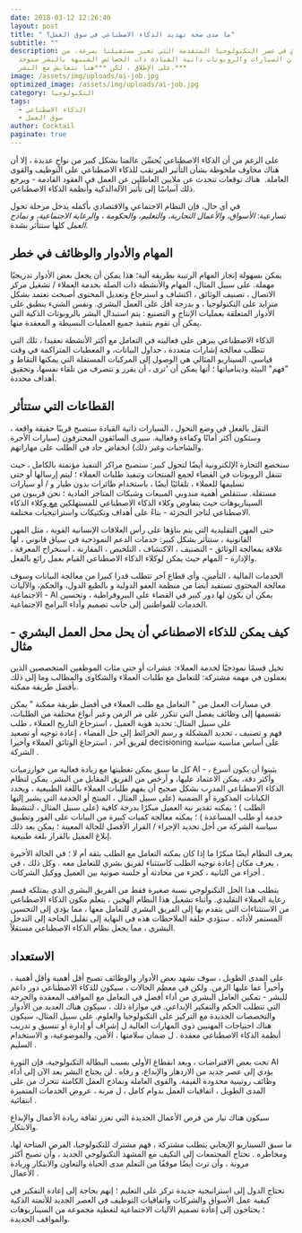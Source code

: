 ```yaml
---
date: 2018-03-12 12:26:40
layout: post
title: " ما مدى صحة تهديد الذكاء الاصطناعي في سوق العمل؟"
subtitle: ""
description: نحن نعيش في عصر التكنولوجيا المتقدمة التي تغير مستقبلنا بسرعة. من
  كان يظن أن السيارات والروبوتات ذاتية القيادة ذات الخصائص الشبيهة بالبشر ستوجد
  على الإطلاق ، لكن ***هنا تتعايش مع البشر.***
image: /assets/img/uploads/ai-job.jpg
optimized_image: /assets/img/uploads/ai-job.jpg
category: التكنولوجيا
tags:
  - الذكاء الاصطناعي
  - سوق العمل
author: Cocktail
paginate: true
---
```

على الرغم من أن الذكاء الاصطناعي يُحسِّن عالمنا بشكل كبير من نواحٍ عديدة ، إلا أن هناك مخاوف ملحوظة بشأن التأثير المرتقب للذكاء الاصطناعي على التوظيف والقوى العاملة.  هناك توقعات تتحدث عن ملايين العاطلين عن العمل في العقود القادمة - ويرجع ذلك أساسًا إلى تأثير الآلةالذكية وأنظمة الذكاء الاصطناعي.

في أي حال، فإن النظام الاجتماعي والاقتصادي بأكمله يدخل مرحلة تحول تسارعية: *الأسواق، والأعمال التجارية،* *والتعليم، والحكومة ، والرعاية الاجتماعية، و نماذج العمل* كلها ستتأثر بشدة.     

## المهام والأدوار والوظائف في خطر

يمكن بسهولة إنجاز المهام الرتيبة بطريقة آلية؛ هذا يمكن أن يجعل بعض الأدوار تدريجيًا مهملة. على سبيل المثال، المهام والأنشطة ذات الصلة بخدمة العملاء / تشغيل مركز الاتصال ، تصنيف الوثائق ، اكتشاف و استرجاع وتعديل المحتوى أصبحت تعتمد بشكل متزايد على التكنولوجيا ، و بدرجة أقل على العمل البشري. ونفس الشيء ينطبق على الأدوار المتعلقة بعمليات الإنتاج و التصنيع : يتم استبدال البشر بالروبوتات الذكية التي يمكن أن تقوم بتنفيذ جميع العمليات البسيطة و المعقدة منها.              

الذكاء الاصطناعي يبرهن على فعاليته في التعامل مع أكثر الأنشطة تعقيدا ، تلك التي تتطلب معالجة إشارات متعددة ، جداول البيانات، و المعطيات المتراكمة في وقت قياسي. السيناريو المثالي هي الوصول إلى المركبات المستقلة التي يمكنها التقاط و "فهم" البيئة ودينامياتها ؛ أنها يمكن أن 'ترى ، أن يقرر و تتصرف من تلقاء نفسها، وتحقيق أهداف محددة.        

## القطاعات التي ستتأثر

النقل بالفعل في وضع التحول ، السيارات ذاتية القيادة ستصبح قريبًا حقيقة واقعة ، وستكون أكثر أمانًا وكفاءة وفعالية. سيرى السائقون المحترفون (سيارات الأجرة والشاحنات وغير ذلك) انخفاض حاد في  الطلب على مهاراتهم.   

ستخضع التجارة الإلكترونية أيضًا لتحول كبير: ستصبح مراكز التنفيذ مؤتمتة بالكامل ، حيث تتنقل الروبوتات في الفضاء لجمع المنتجات وتنفيذ طلبات العملاء ؛ ليتم إرسالها أو حتى تسليمها للعملاء ، تلقائيًا أيضًا ، باستخدام طائرات بدون طيار و / أو سيارات مستقلة. ستتقلص أهمية مندوبي المبيعات وشبكات المتاجر المادية ؛ نحن قريبون من السيناريوهات حيث يتفاوض وكلاء الذكاء الاصطناعي للمستهلكين [مع ](https://translate.google.com/translate?hl=fr&prev=_t&sl=en&tl=ar&u=https://medium.com/innovation-machine/artificial-intelligence-negotiation-agents-49d666cd9952)وكلاء الذكاء الاصطناعي لتاجر التجزئة - بناءً على أهداف وتكتيكات واستراتيجيات مختلفة.    [](https://translate.google.com/translate?hl=fr&prev=_t&sl=en&tl=ar&u=https://medium.com/innovation-machine/artificial-intelligence-negotiation-agents-49d666cd9952)

حتى المهن التقليدية التي يتم بناؤها على رأس العلاقات الإنسانية القوية ، مثل المهن القانونية ، ستتأثر بشكل كبير: خدمات الدعم النموذجية في سياق قانوني ، لها علاقة بمعالجة الوثائق - التصنيف ، الاكتشاف ، التلخيص ، المقارنة ، استخراج المعرفة ، والإدارة - المهام حيث يمكن لوكلاء الذكاء الاصطناعي القيام بعمل رائع بالفعل.     

الخدمات المالية ، التأمين، وأي قطاع آخر تتطلب قدرا كبيرا من معالجة البيانات وسوف معالجة المحتوى تستفيد أيضا من منظمة العفو الدولية و بالطبع الدول، والحكم، والآليات الاجتماعية - AI يمكن أن يكون لها دور كبير في القضاء على البيروقراطية ، وتحسين الخدمات للمواطنين إلى جانب تصميم وأداء البرامج الاجتماعية.     

## كيف يمكن للذكاء الاصطناعي أن يحل محل العمل البشري - مثال

تخيل قسمًا نموذجيًا لخدمة العملاء: عشرات أو حتى مئات الموظفين المتخصصين الذين يعملون في مهمة مشتركة: للتعامل مع طلبات العملاء والشكاوى والمطالب وما إلى ذلك بأفضل طريقة ممكنة.

في مسارات العمل من " التعامل مع طلب العملاء في أفضل طريقة ممكنة " يمكن تقسيمها إلى وظائف يفصل التي تتكرر على مر الزمن وعبر أنواع مختلفة من الطلبات، على سبيل المثال: تحديد هوية العميل ، استرجاع التاريخ العملاء ، طلب فهم و تصنيف ، تحديد المشكلة و رسم الخرائط إلى حل الفضاء ، إعادة توجيه أو تصعيد لفريق آخر ، استرجاع الوثائق العملاء وأخيرا decisioning على أساس مناسبة سياسة الشركة .                

كل ما سبق يمكن تغطيتها مع زيادة فعالية من خوارزميات AI - يثبتوا أن يكون أسرع ، وأكثر دقة، يمكن الاعتماد عليها، و أرخص من الفريق المقابل من البشر. يمكن لنظام الذكاء الاصطناعي المدرب بشكل صحيح أن يفهم طلبات العملاء باللغة الطبيعية ، ويحدد الكيانات المذكورة أو الضمنية (على سبيل المثال ، المنتج أو الخدمة التي يشير إليها الطلب ) ؛ يمكنه تقدير نية العميل مبكرًا بدرجة كافية (على سبيل المثال ، لتنشيط خدمة أو طلب المساعدة ) ؛ يمكنه معالجة كميات كبيرة من البيانات على الفور وتطبيق سياسة الشركة من أجل تحديد الإجراء / القرار الأفضل للحالة المعينة ؛ يمكن بعد ذلك إبلاغ العميل بالقرار بلغة طبيعية.                 

يعرف النظام أيضًا مبكرًا ما إذا كان يمكنه التعامل مع الطلب بثقة أم لا ؛ في الحالة الأخيرة ، يعرف مكان إعادة توجيه الطلب كاستثناء لفريق بشري للتعامل معه . وكل ذلك ، في أجزاء من الثانية ، كجزء من محادثة أو جلسة صوتية بين العميل ووكيل الشركات .    

يتطلب هذا الحل التكنولوجي نسبة صغيرة فقط من الفريق البشري الذي يمتلكه قسم رعاية العملاء التقليدي. وأثناء تشغيل هذا النظام الهجين ، يتعلم مكون الذكاء الاصطناعي من الاستثناءات التي يتقدم بها إلى الفريق البشري للتعامل معها ، مما يؤدي إلى التحسين المستمر لأدائه . ستؤدي حلقة الملاحظات هذه في النهاية إلى تقليل الحاجة إلى التدخل البشري ، مما يجعل نظام الذكاء الاصطناعي مستقلاً.    

## الاستعداد

على المدى الطويل ، سوف نشهد بعض الأدوار والوظائف تصبح أقل أهمية وأقل أهمية ، وأخيراً عفا عليها الزمن. ولكن في معظم الحالات ، سيكون للذكاء الاصطناعي دور داعم للبشر - تمكين العامل البشري من أداء أفضل في التعامل مع المواقف المعقدة والحرجة التي تتطلب الحكم والتفكير الإبداعي. في موازاة ذلك ، سيكون هناك العديد من الأدوار والتخصصات الجديدة مع التركيز على التكنولوجيا والعلوم. على سبيل المثال، سيكون هناك احتياجات المهنيين ذوي المهارات العالية ل إشراف أو إدارة أو تنسيق و تدريب أنظمة الذكاء الاصطناعي معقدة . ل ضمان سلامتها ، الأمن، والموضوعية، و الاستخدام السليم . [](https://translate.google.com/translate?hl=fr&prev=_t&sl=en&tl=ar&u=https://www.theinnovationmode.com/the-innovation-blog/innovation-in-the-era-of-artificial-intelligence)              

تحت بعض الافتراضات ، وبعد انقطاع الأولي بسبب البطالة التكنولوجية، فإن الثورة AI يؤدي إلى عصر جديد من الازدهار والإبداع، و رفاه . لن يحتاج البشر بعد الآن إلى أداء وظائف روتينية محدودة القيمة. والقوى العاملة ونماذج العمل الكامنة تتحرك من على المدى الطويل ، اتفاقيات العمل بدوام كامل ، ل مرنة ، عروض الخدمات المتميزة انتقائية .       

سيكون هناك تيار من فرص الأعمال الجديدة التي تعزز ثقافة ريادة الأعمال والإبداع والابتكار.

ما سبق السيناريو الإيجابي يتطلب مشتركة ، فهم مشترك للتكنولوجيا، الفرص المتاحة لها، ومخاطره . تحتاج المجتمعات إلى التكيف مع المشهد التكنولوجي الجديد ، وأن تصبح أكثر مرونة ، وأن ترث أيضًا موقفًا من التعلم مدى الحياة والتعاون والابتكار وريادة الأعمال .         [](https://translate.google.com/translate?hl=fr&prev=_t&sl=en&tl=ar&u=https://medium.com/innovation-machine/a-startup-ecosystem-by-unemployed-people-551a42399400)

تحتاج الدول إلى استراتيجية جديدة تركز على التعليم ؛ إنهم بحاجة إلى إعادة التفكير في كيفية عمل الأسواق والشركات واتفاقيات التوظيف في العصر الجديد للأتمتة الذكية ؛ يحتاجون إلى إعادة تصميم الآليات الاجتماعية لتغطية مجموعة من السيناريوهات والمواقف الجديدة.      

<!--EndFragment-->